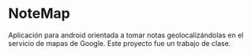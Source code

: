 # NoteMap
Aplicación para android orientada a tomar notas geolocalizándolas en el servicio de mapas de Google.  Este proyecto fue un trabajo de clase.

